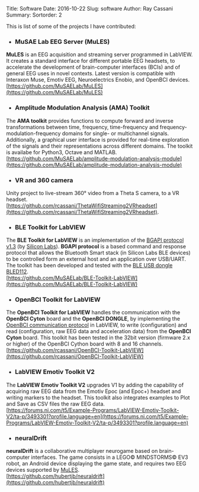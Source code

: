 Title: Software
Date: 2016-10-22
Slug: software
Author: Ray Cassani
Summary:
Sortorder: 2

This is list of some of the projects I have contributed:

* ### MuSAE Lab EEG Server (MuLES)
**MuLES** is an EEG acquisition and streaming server programmed in LabVIEW. It creates a standard interface for different portable EEG headsets, to accelerate the development of brain-computer interfaces (BCIs) and of general EEG uses in novel contexts. Latest version is compatible with Interaxon Muse, Emotiv EEG, Neuroelectrics Enobio, and OpenBCI devices.  
[https://github.com/MuSAELab/MuLES](https://github.com/MuSAELab/MuLES)

* ### Amplitude Modulation Analysis (AMA) Toolkit
The **AMA toolkit** provides functions to compute forward and inverse transformations between time, frequency, time-frequency and frequency-modulation-frequency domains for single- or multichannel signals. Additionally, a graphical user interface is provided for real-time exploration of the signals and their representations
across different domains. The toolkit is availabe for Python3, Octave and MATLAB.  
[https://github.com/MuSAELab/amplitude-modulation-analysis-module](https://github.com/MuSAELab/amplitude-modulation-analysis-module)

* ### VR and 360 camera
Unity project to live-stream 360° video from a Theta S camera, to a VR headset.  
[https://github.com/rcassani/ThetaWifiStreaming2VRheadset](https://github.com/rcassani/ThetaWifiStreaming2VRheadset).

* ### BLE Toolkit for LabVIEW
The **BLE Toolkit for LabVIEW** is an implementation of the [BGAPI protocol v1.3](http://www.silabs.com/documents/login/reference-manuals/Bluetooth_Smart_Software-BLE-1.3-API-RM.pdf) (by [Silicon Labs](http://www.silabs.com/)). **BGAPI protocol** is a based command and response protocol that allows the Bluetooth
Smart stack (in Silicon Labs BLE devices) to be controlled form an external host and an application over USB/UART. The toolkit has been developed and tested with the [BLE USB dongle BLED112](http://www.silabs.com/products/wireless/bluetooth/bluetooth-low-energy-modules/ble121lr-bluetooth-smart-long-range-module1).  
[https://github.com/MuSAELab/BLE-Toolkit-LabVIEW](https://github.com/MuSAELab/BLE-Toolkit-LabVIEW)

* ### OpenBCI Toolkit for LabVIEW
The **OpenBCI Toolkit for LabVIEW** handles the communication with the **OpenBCI Cyton** board and the **OpenBCI DONGLE**, by implementing the [OpenBCI communication protocol](http://docs.openbci.com/OpenBCI%20Software/04-OpenBCI_Cyton_SDK) in LabVIEW, to write (configuration) and read (configuration, raw EEG data and acceleration data) from the **OpenBCI Cyton** board. This toolkit has been tested in the 32bit version (firmware 2.x or higher) of the OpenBCI Cython board with 8 and 16 channels.  
[https://github.com/rcassani/OpenBCI-Toolkit-LabVIEW](https://github.com/rcassani/OpenBCI-Toolkit-LabVIEW)

* ### LabVIEW Emotiv Toolkit V2
The **LabVIEW Emotiv Toolkit V2** upgrades V1 by adding the capability of acquiring raw EEG data from the Emotiv Epoc (and Epoc+) headset and writing markers to the headset. This toolkit also integrates examples to Plot and Save as CSV files the raw EEG data.  
[https://forums.ni.com/t5/Example-Programs/LabVIEW-Emotiv-Toolkit-V2/ta-p/3493301?profile.language=en](https://forums.ni.com/t5/Example-Programs/LabVIEW-Emotiv-Toolkit-V2/ta-p/3493301?profile.language=en)

* ### neuralDrift
**neuralDrift** is a collaborative multiplayer neurogame based on brain-computer interfaces. The game consists in a LEGO&copy; MINDSTORMS&copy; EV3 robot, an Android device displaying the game state, and requires two EEG devices supported by [MuLES](https://github.com/MuSAELab/MuLES).  
[https://github.com/hubertjb/neuraldrift](https://github.com/hubertjb/neuraldrift)
